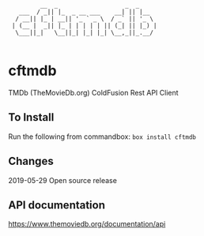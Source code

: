 ```
         __  _                   _  _     
   ___  / _|| |_  _ __ ___    __| || |__  
  / __|| |_ | __|| '_ ` _ \  / _` || '_ \ 
 | (__ |  _|| |_ | | | | | || (_| || |_) |
  \___||_|   \__||_| |_| |_| \__,_||_.__/ 
                                          
```
# cftmdb
TMDb (TheMovieDb.org) ColdFusion Rest API Client

## To Install
Run the following from commandbox:
`box install cftmdb`

## Changes
2019-05-29 Open source release

## API documentation
https://www.themoviedb.org/documentation/api

